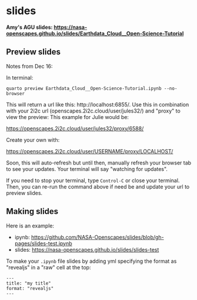 # slides

**Amy's AGU slides: <https://nasa-openscapes.github.io/slides/Earthdata_Cloud__Open-Science-Tutorial>**


## Preview slides

Notes from Dec 16: 

In terminal: 

`quarto preview Earthdata_Cloud__Open-Science-Tutorial.ipynb --no-browser`

This will return a url like this: http://localhost:6855/. Use this in combination with your 2i2c url (openscapes.2i2c.cloud/user/jules32/) and "proxy" to view the preview: This example for Julie would be: 

https://openscapes.2i2c.cloud/user/jules32/proxy/6588/

Create your own with:

https://openscapes.2i2c.cloud/user/USERNAME/proxy/LOCALHOST/

Soon, this will auto-refresh but until then, manually refresh your browser tab to see your updates. Your terminal will say "watching for updates".

If you need to stop your terminal, type `Control-C` or close your terminal. Then, you can re-run the command above if need be and update your url to preview slides.

## Making slides

Here is an example: 

- ipynb: <https://github.com/NASA-Openscapes/slides/blob/gh-pages/slides-test.ipynb>
- slides: <https://nasa-openscapes.github.io/slides/slides-test>

To make your `.ipynb` file slides by adding yml specifying the format as "revealjs" in a "raw" cell at the top:

```
---
title: "my title"
format: "revealjs"
---
```